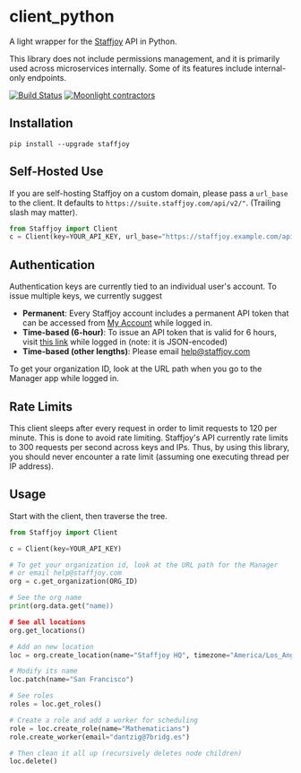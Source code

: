 # client_python

A light wrapper for the [Staffjoy](https://www.staffjoy.com) API in Python.

This library does not include permissions management, and it is primarily used across microservices internally. Some of its features include internal-only endpoints.

[![Build Status](https://travis-ci.org/Staffjoy/client_python.svg?branch=master)](https://travis-ci.org/Staffjoy/client_python) [![Moonlight contractors](https://img.shields.io/badge/contractors-1147-brightgreen.svg)](https://moonlightwork.com/for/staffjoy)

## Installation

`pip install --upgrade staffjoy`

## Self-Hosted Use

If you are self-hosting Staffjoy on a custom domain, please pass a `url_base` to the client. It defaults to `https://suite.staffjoy.com/api/v2/"`. (Trailing slash may matter).

```python
from Staffjoy import Client
c = Client(key=YOUR_API_KEY, url_base="https://staffjoy.example.com/api/v2/")
```

## Authentication

Authentication keys are currently tied to an individual user's account. To issue multiple keys, we currently suggest 

* **Permanent**: Every Staffjoy account includes a permanent API token that can be accessed from [My Account](https://www.staffjoy.com/auth/api-key) while logged in. 
* **Time-based (6-hour)**: To issue an API token that is valid for 6 hours, visit [this link](https://www.staffjoy.com/auth/api-token) while logged in (note: it is JSON-encoded)
* **Time-based (other lengths)**: Please email help@staffjoy.com

To get your organization ID, look at the URL path when you go to the Manager app while logged in.

## Rate Limits

This client sleeps after every request in order to limit requests to 120 per minute. This is done to avoid rate limiting. Staffjoy's API currently rate limits to 300 requests per second across keys and IPs. Thus, by using this library, you should never encounter a rate limit (assuming one executing thread per IP address).

## Usage

Start with the client, then traverse the tree.

```python
from Staffjoy import Client

c = Client(key=YOUR_API_KEY)

# To get your organization id, look at the URL path for the Manager
# or email help@staffjoy.com
org = c.get_organization(ORG_ID)

# See the org name
print(org.data.get("name))

# See all locations
org.get_locations()

# Add an new location
loc = org.create_location(name="Staffjoy HQ", timezone="America/Los_Angeles")

# Modify its name
loc.patch(name="San Francisco")

# See roles
roles = loc.get_roles()

# Create a role and add a worker for scheduling
role = loc.create_role(name="Mathematicians")
role.create_worker(email="dantzig@7bridg.es")

# Then clean it all up (recursively deletes node children)
loc.delete()

```


